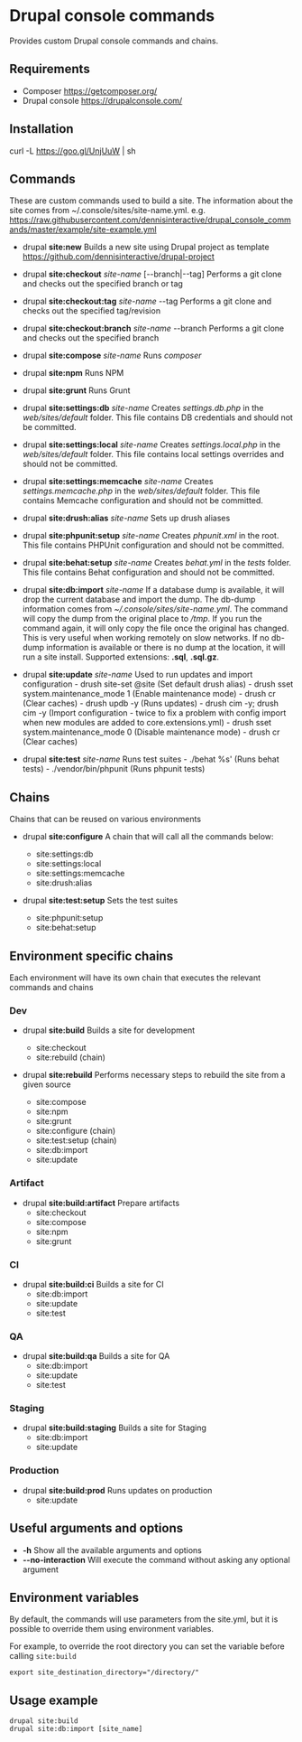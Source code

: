 # Drupal console commands

Provides custom Drupal console commands and chains.

## Requirements
- Composer https://getcomposer.org/
- Drupal console https://drupalconsole.com/

## Installation

curl -L https://goo.gl/UnjUuW | sh

## Commands
These are custom commands used to build a site. The information about the site comes from ~/.console/sites/site-name.yml.
e.g. https://raw.githubusercontent.com/dennisinteractive/drupal_console_commands/master/example/site-example.yml

- drupal **site:new**
	Builds a new site using Drupal project as template https://github.com/dennisinteractive/drupal-project

- drupal **site:checkout** *site-name* [--branch|--tag]
	Performs a git clone and checks out the specified branch or tag

- drupal **site:checkout:tag** *site-name* --tag
	Performs a git clone and checks out the specified tag/revision

- drupal **site:checkout:branch** *site-name* --branch
	Performs a git clone and checks out the specified branch

- drupal **site:compose** *site-name*
	Runs *composer*

- drupal **site:npm**
  Runs NPM

- drupal **site:grunt**
  Runs Grunt

- drupal **site:settings:db** *site-name*
	Creates *settings.db.php* in the *web/sites/default* folder. This file contains DB credentials and should not be committed.

- drupal **site:settings:local** *site-name*
	Creates *settings.local.php* in the *web/sites/default* folder. This file contains local settings overrides and should not be committed.

- drupal **site:settings:memcache** *site-name*
	Creates *settings.memcache.php* in the *web/sites/default* folder. This file contains Memcache configuration and should not be committed.

- drupal **site:drush:alias** *site-name*
	Sets up drush aliases

- drupal **site:phpunit:setup** *site-name*
	Creates *phpunit.xml* in the root. This file contains PHPUnit configuration and should not be committed.

- drupal **site:behat:setup** *site-name*
	Creates *behat.yml* in the *tests* folder. This file contains Behat configuration and should not be committed.

- drupal **site:db:import** *site-name*
	If a database dump is available, it will drop the current database and import the dump. The db-dump information comes from *~/.console/sites/site-name.yml*.
	The command will copy the dump from the original place to */tmp*. If you run the command again, it will only copy the file once the original has changed. This is very useful when working remotely on slow networks.
	If no db-dump information is available or there is no dump at the location, it will run a site install.
	Supported extensions: **.sql**, **.sql.gz**.
	
- drupal **site:update** *site-name*
  Used to run updates and import configuration
      - drush site-set @site (Set default drush alias) 
      - drush sset system.maintenance_mode 1 (Enable maintenance mode)
      - drush cr (Clear caches) 
      - drush updb -y (Runs updates)
      - drush cim -y; drush cim -y (Import configuration - twice to fix a problem with config import when new modules are added to core.extensions.yml)
      - drush sset system.maintenance_mode 0 (Disable maintenance mode)
      - drush cr (Clear caches)
      
- drupal **site:test** *site-name*
      Runs test suites
      - ./behat %s' (Runs behat tests)
      - ./vendor/bin/phpunit (Runs phpunit tests)

## Chains
Chains that can be reused on various environments

- drupal **site:configure** A chain that will call all the commands below:
    - site:settings:db
    - site:settings:local
    - site:settings:memcache
    - site:drush:alias

- drupal **site:test:setup** Sets the test suites
    - site:phpunit:setup
    - site:behat:setup

## Environment specific chains
Each environment will have its own chain that executes the relevant commands and chains

### Dev
- drupal **site:build** Builds a site for development
    - site:checkout
    - site:rebuild (chain)

- drupal **site:rebuild** Performs necessary steps to rebuild the site from a given source
    - site:compose
    - site:npm
    - site:grunt
    - site:configure (chain)
    - site:test:setup (chain)
    - site:db:import
    - site:update

### Artifact
- drupal **site:build:artifact** Prepare artifacts
    - site:checkout
    - site:compose
    - site:npm
    - site:grunt

### CI
- drupal **site:build:ci** Builds a site for CI
    - site:db:import
    - site:update
    - site:test

### QA
- drupal **site:build:qa** Builds a site for QA
    - site:db:import
    - site:update
    - site:test

### Staging
- drupal **site:build:staging** Builds a site for Staging
    - site:db:import
    - site:update

### Production
- drupal **site:build:prod** Runs updates on production
  - site:update

## Useful arguments and options
- **-h** Show all the available arguments and options
- **--no-interaction** Will execute the command without asking any optional argument

## Environment variables
By default, the commands will use parameters from the site.yml, but it is possible to override them using environment variables.

For example, to override the root directory you can set the variable before calling `site:build`

`export site_destination_directory="/directory/"`

## Usage example
```
drupal site:build
drupal site:db:import [site_name]
```
